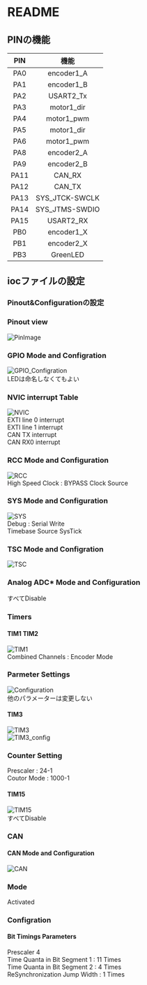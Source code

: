 # README  
## PINの機能  
|PIN|機能|
|:---:|:---:|
|PA0|encoder1_A|  
|PA1|encoder1_B|  
|PA2|USART2_Tx|  
|PA3|motor1_dir|  
|PA4|motor1_pwm|
|PA5|motor1_dir|
|PA6|motor1_pwm|
|PA8|encoder2_A|
|PA9|encoder2_B|
|PA11|CAN_RX|
|PA12|CAN_TX|
|PA13|SYS_JTCK-SWCLK|
|PA14|SYS_JTMS-SWDIO|
|PA15|USART2_RX|
|PB0|encoder1_X|
|PB1|encoder2_X|  
|PB3|GreenLED|  

## iocファイルの設定
### Pinout&Configurationの設定

### Pinout view
![PinImage](/picture/pin.png)
### GPIO Mode and Configration  
![GPIO_Configration](/picture/GPIO.png)  
LEDは命名しなくてもよい  
### NVIC interrupt Table
![NVIC](/picture/NVIC_Mode.png)  
EXTI line 0 interrupt  
EXTI line 1 interrupt  
CAN TX interrupt  
CAN RX0 interrupt  
### RCC Mode and Configuration
![RCC](/picture/RCC.png)  
High Speed Clock : BYPASS Clock Source  
### SYS Mode and Configuration
![SYS](/picture/SYS.png)  
Debug : Serial Write  
Timebase Source SysTick  
### TSC Mode and Configration
![TSC](/picture/TSC.png)
### Analog ADC* Mode and Configuration
すべてDisable  
### Timers
#### **TIM1 TIM2** 
![TIM1](/picture/TIM.png)  
Combined Channels : Encoder Mode  
### Parmeter Settings 
![Configuration](/picture/TIM_config.png)  
他のパラメーターは変更しない  
#### **TIM3**
![TIM3](/picture/TIM3.png)  
![TIM3_config](/picture/TIM3_config.png)  
### Counter Setting
Prescaler : 24-1  
Coutor Mode : 1000-1  
#### **TIM15**
![TIM15](/picture/TIM15.png)  
すべてDisable
### CAN 
#### CAN Mode and Configuration
![CAN](/picture/can.png)  
### Mode 
Activated  
### Configration  
#### Bit Timings Parameters
Prescaler 4  
Time Quanta in Bit Segment 1 : 11 Times  
Time Quanta in Bit Segment 2 :  4 Times  
ReSynchronization Jump Width :  1 Times 
